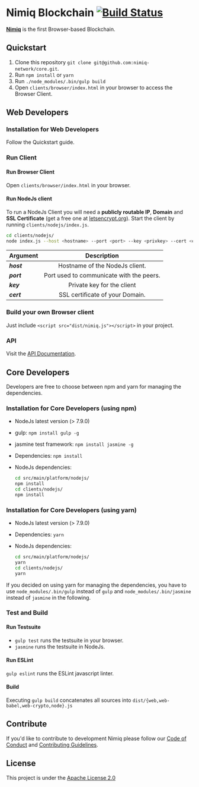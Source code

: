 # Nimiq Blockchain [![Build Status](https://travis-ci.com/nimiq-network/core.svg?token=euFrib9MJMN33MCBswws&branch=master)](https://travis-ci.com/nimiq-network/core) 

**[Nimiq](https://nimiq.com/)** is the first Browser-based Blockchain.

## Quickstart 

1. Clone this repository `git clone git@github.com:nimiq-network/core.git`.
2. Run `npm install` or `yarn`
3. Run `./node_modules/.bin/gulp build`
4. Open `clients/browser/index.html` in your browser to access the Browser Client.

## Web Developers
### Installation for Web Developers
Follow the Quickstart guide.

### Run Client

#### Run Browser Client
Open `clients/browser/index.html` in your browser.

#### Run NodeJs client

To run a NodeJs Client you will need a **publicly routable IP**, **Domain** and **SSL Certificate** (get a free one at [letsencrypt.org](https://letsencrypt.org/)). Start the client by running `clients/nodejs/index.js`.

```bash
cd clients/nodejs/
node index.js --host <hostname> --port <port> --key <privkey> --cert <certificate>
```

| Argument        | Description           | 
| ------------- |:-------------:| 
| **_host_** | Hostname of the NodeJs client. | 
| **_port_** | Port used to communicate with the peers. |  
| **_key_** | Private key for the client      | 
| **_cert_** | SSL certificate of your Domain.       | 


### Build your own Browser client
Just include `<script src="dist/nimiq.js"></script>` in your project.

### API 
Visit the [API Documentation](dist/API_DOCUMENTATION.md).


## Core Developers
Developers are free to choose between npm and yarn for managing the dependencies.
### Installation for Core Developers (using npm)
- NodeJs latest version (> 7.9.0)
- gulp: `npm install gulp -g`
- jasmine test framework: `npm install jasmine -g`
- Dependencies: `npm install`
- NodeJs dependencies:

	```bash
	cd src/main/platform/nodejs/
	npm install
	cd clients/nodejs/
	npm install
	```

### Installation for Core Developers (using yarn)
- NodeJs latest version (> 7.9.0)
- Dependencies: `yarn`
- NodeJs dependencies:

	```bash
	cd src/main/platform/nodejs/
	yarn
	cd clients/nodejs/
	yarn
	```

If you decided on using yarn for managing the dependencies,
you have to use `node_modules/.bin/gulp` instead of `gulp`
and `node_modules/.bin/jasmine` instead of `jasmine` in the following.

### Test and Build

#### Run Testsuite
- `gulp test` runs the testsuite in your browser.
- `jasmine` runs the testsuite in NodeJs.

#### Run ESLint
`gulp eslint` runs the ESLint javascript linter.

#### Build
Executing `gulp build` concatenates all sources into `dist/{web,web-babel,web-crypto,node}.js`

## Contribute

If you'd like to contribute to development Nimiq please follow our [Code of Conduct](/.github/CONDUCT.md) and [Contributing Guidelines](/.github/CONTRIBUTING.md).

## License

This project is under the [Apache License 2.0](./LICENSE)
